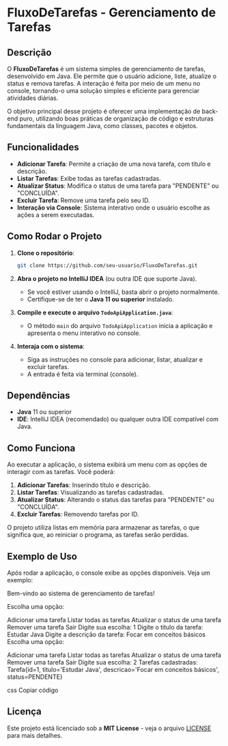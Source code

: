 # FluxoDeTarefas - Gerenciamento de Tarefas

## Descrição
O **FluxoDeTarefas** é um sistema simples de gerenciamento de tarefas, desenvolvido em Java. Ele permite que o usuário adicione, liste, atualize o status e remova tarefas. A interação é feita por meio de um menu no console, tornando-o uma solução simples e eficiente para gerenciar atividades diárias.

O objetivo principal desse projeto é oferecer uma implementação de back-end puro, utilizando boas práticas de organização de código e estruturas fundamentais da linguagem Java, como classes, pacotes e objetos.

## Funcionalidades

- **Adicionar Tarefa**: Permite a criação de uma nova tarefa, com título e descrição.
- **Listar Tarefas**: Exibe todas as tarefas cadastradas.
- **Atualizar Status**: Modifica o status de uma tarefa para "PENDENTE" ou "CONCLUÍDA".
- **Excluir Tarefa**: Remove uma tarefa pelo seu ID.
- **Interação via Console**: Sistema interativo onde o usuário escolhe as ações a serem executadas.

## Como Rodar o Projeto

1. **Clone o repositório**:
    ```bash
    git clone https://github.com/seu-usuario/FluxoDeTarefas.git
    ```

2. **Abra o projeto no IntelliJ IDEA** (ou outra IDE que suporte Java).
    - Se você estiver usando o IntelliJ, basta abrir o projeto normalmente.
    - Certifique-se de ter o **Java 11 ou superior** instalado.

3. **Compile e execute o arquivo `TodoApiApplication.java`**:
    - O método `main` do arquivo `TodoApiApplication` inicia a aplicação e apresenta o menu interativo no console.

4. **Interaja com o sistema**:
    - Siga as instruções no console para adicionar, listar, atualizar e excluir tarefas.
    - A entrada é feita via terminal (console).

## Dependências

- **Java** 11 ou superior
- **IDE**: IntelliJ IDEA (recomendado) ou qualquer outra IDE compatível com Java.

## Como Funciona

Ao executar a aplicação, o sistema exibirá um menu com as opções de interagir com as tarefas. Você poderá:

1. **Adicionar Tarefas**: Inserindo título e descrição.
2. **Listar Tarefas**: Visualizando as tarefas cadastradas.
3. **Atualizar Status**: Alterando o status das tarefas para "PENDENTE" ou "CONCLUÍDA".
4. **Excluir Tarefas**: Removendo tarefas por ID.

O projeto utiliza listas em memória para armazenar as tarefas, o que significa que, ao reiniciar o programa, as tarefas serão perdidas.

## Exemplo de Uso

Após rodar a aplicação, o console exibe as opções disponíveis. Veja um exemplo:

Bem-vindo ao sistema de gerenciamento de tarefas!

Escolha uma opção:

Adicionar uma tarefa
Listar todas as tarefas
Atualizar o status de uma tarefa
Remover uma tarefa
Sair Digite sua escolha: 1 Digite o título da tarefa: Estudar Java Digite a descrição da tarefa: Focar em conceitos básicos
Escolha uma opção:

Adicionar uma tarefa
Listar todas as tarefas
Atualizar o status de uma tarefa
Remover uma tarefa
Sair Digite sua escolha: 2
Tarefas cadastradas: Tarefa{id=1, titulo='Estudar Java', descricao='Focar em conceitos básicos', status=PENDENTE}

css
Copiar código

## Licença

Este projeto está licenciado sob a **MIT License** - veja o arquivo [LICENSE](LICENSE) para mais detalhes.